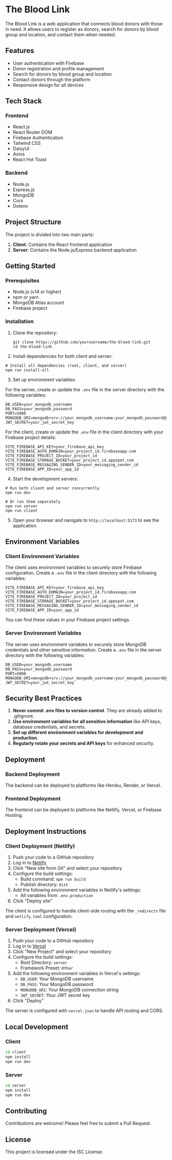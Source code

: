 # The Blood Link

The Blood Link is a web application that connects blood donors with those in need. It allows users to register as donors, search for donors by blood group and location, and contact them when needed.

## Features

- User authentication with Firebase
- Donor registration and profile management
- Search for donors by blood group and location
- Contact donors through the platform
- Responsive design for all devices

## Tech Stack

### Frontend
- React.js
- React Router DOM
- Firebase Authentication
- Tailwind CSS
- DaisyUI
- Axios
- React Hot Toast

### Backend
- Node.js
- Express.js
- MongoDB
- Cors
- Dotenv

## Project Structure

The project is divided into two main parts:

1. **Client**: Contains the React frontend application
2. **Server**: Contains the Node.js/Express backend application

## Getting Started

### Prerequisites

- Node.js (v14 or higher)
- npm or yarn
- MongoDB Atlas account
- Firebase project

### Installation

1. Clone the repository:
   ```
   git clone https://github.com/yourusername/the-blood-link.git
   cd the-blood-link
   ```

2. Install dependencies for both client and server:
```
# Install all dependencies (root, client, and server)
npm run install-all
```

3. Set up environment variables:

For the server, create or update the `.env` file in the server directory with the following variables:
```
DB_USER=your_mongodb_username
DB_PASS=your_mongodb_password
PORT=5000
MONGODB_URI=mongodb+srv://your_mongodb_username:your_mongodb_password@your_cluster_url
JWT_SECRET=your_jwt_secret_key
```

For the client, create or update the `.env` file in the client directory with your Firebase project details:
```
VITE_FIREBASE_API_KEY=your_firebase_api_key
VITE_FIREBASE_AUTH_DOMAIN=your_project_id.firebaseapp.com
VITE_FIREBASE_PROJECT_ID=your_project_id
VITE_FIREBASE_STORAGE_BUCKET=your_project_id.appspot.com
VITE_FIREBASE_MESSAGING_SENDER_ID=your_messaging_sender_id
VITE_FIREBASE_APP_ID=your_app_id
```

4. Start the development servers:

```
# Run both client and server concurrently
npm run dev

# Or run them separately
npm run server
npm run client
```

5. Open your browser and navigate to `http://localhost:5173` to see the application.

## Environment Variables

### Client Environment Variables

The client uses environment variables to securely store Firebase configuration. Create a `.env` file in the client directory with the following variables:

```
VITE_FIREBASE_API_KEY=your_firebase_api_key
VITE_FIREBASE_AUTH_DOMAIN=your_project_id.firebaseapp.com
VITE_FIREBASE_PROJECT_ID=your_project_id
VITE_FIREBASE_STORAGE_BUCKET=your_project_id.appspot.com
VITE_FIREBASE_MESSAGING_SENDER_ID=your_messaging_sender_id
VITE_FIREBASE_APP_ID=your_app_id
```

You can find these values in your Firebase project settings.

### Server Environment Variables

The server uses environment variables to securely store MongoDB credentials and other sensitive information. Create a `.env` file in the server directory with the following variables:

```
DB_USER=your_mongodb_username
DB_PASS=your_mongodb_password
PORT=5000
MONGODB_URI=mongodb+srv://your_mongodb_username:your_mongodb_password@your_cluster_url
JWT_SECRET=your_jwt_secret_key
```

## Security Best Practices

1. **Never commit .env files to version control**. They are already added to .gitignore.
2. **Use environment variables for all sensitive information** like API keys, database credentials, and secrets.
3. **Set up different environment variables for development and production**.
4. **Regularly rotate your secrets and API keys** for enhanced security.

## Deployment

### Backend Deployment
The backend can be deployed to platforms like Heroku, Render, or Vercel.

### Frontend Deployment
The frontend can be deployed to platforms like Netlify, Vercel, or Firebase Hosting.

## Deployment Instructions

### Client Deployment (Netlify)

1. Push your code to a GitHub repository
2. Log in to [Netlify](https://www.netlify.com/)
3. Click "New site from Git" and select your repository
4. Configure the build settings:
   - Build command: `npm run build`
   - Publish directory: `dist`
5. Add the following environment variables in Netlify's settings:
   - All variables from `.env.production`
6. Click "Deploy site"

The client is configured to handle client-side routing with the `_redirects` file and `netlify.toml` configuration.

### Server Deployment (Vercel)

1. Push your code to a GitHub repository
2. Log in to [Vercel](https://vercel.com/)
3. Click "New Project" and select your repository
4. Configure the build settings:
   - Root Directory: `server`
   - Framework Preset: `Other`
5. Add the following environment variables in Vercel's settings:
   - `DB_USER`: Your MongoDB username
   - `DB_PASS`: Your MongoDB password
   - `MONGODB_URI`: Your MongoDB connection string
   - `JWT_SECRET`: Your JWT secret key
6. Click "Deploy"

The server is configured with `vercel.json` to handle API routing and CORS.

## Local Development

### Client

```bash
cd client
npm install
npm run dev
```

### Server

```bash
cd server
npm install
npm run dev
```

## Contributing

Contributions are welcome! Please feel free to submit a Pull Request.

## License

This project is licensed under the ISC License. 